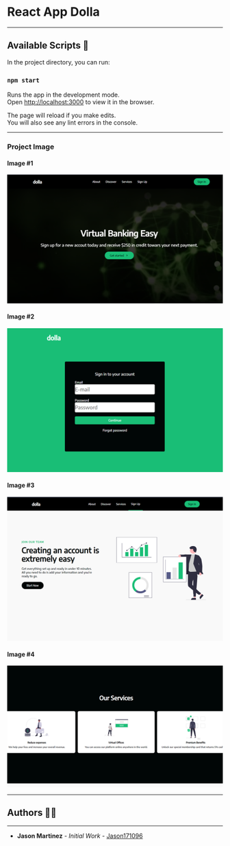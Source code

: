# React App Dolla
----------
## Available Scripts 🤖

In the project directory, you can run:

### `npm start`

Runs the app in the development mode.\
Open [http://localhost:3000](http://localhost:3000) to view it in the browser.

The page will reload if you make edits.\
You will also see any lint errors in the console.

----------
### Project Image

#### Image #1
![](https://github.com/Jason171096/Dolla/blob/main/src/images/img1.png?raw=true)

#### Image #2
![](https://github.com/Jason171096/Dolla/blob/main/src/images/img2.png?raw=true)

#### Image #3
![](https://github.com/Jason171096/Dolla/blob/main/src/images/img3.png?raw=true)

#### Image #4
![](https://github.com/Jason171096/Dolla/blob/main/src/images/img4.png?raw=true)

------------
## Authors 👨‍💻
------------
- **Jason Martinez** - *Initial Work* - [Jason171096](https://github.com/Jason171096)
